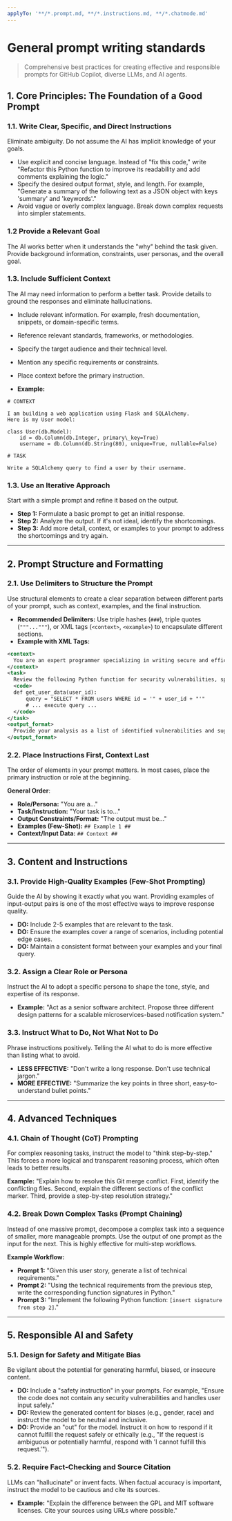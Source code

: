 ```yaml
---
applyTo: '**/*.prompt.md, **/*.instructions.md, **/*.chatmode.md'
---
```


# General prompt writing standards
> Comprehensive best practices for creating effective and responsible prompts
> for GitHub Copilot, diverse LLMs, and AI agents.

## 1. Core Principles: The Foundation of a Good Prompt

### 1.1. Write Clear, Specific, and Direct Instructions
Eliminate ambiguity. Do not assume the AI has implicit knowledge of your goals.

- Use explicit and concise language. Instead of "fix this code,"
  write "Refactor this Python function to improve its readability and add
  comments explaining the logic."
- Specify the desired output format, style, and length. For example,
  "Generate a summary of the following text as a JSON object with keys 'summary'
  and 'keywords'."
- Avoid vague or overly complex language. Break down complex requests into
  simpler statements.

### 1.2 Provide a Relevant Goal
The AI works better when it understands the "why" behind the task given. Provide
background information, constraints, user personas, and the overall goal.

### 1.3. Include Sufficient Context
The AI may need information to perform a better task. Provide details to ground 
the responses and eliminate hallucinations. 

- Include relevant information. For example, fresh documentation, snippets, or
  domain-specific terms.
- Reference relevant standards, frameworks, or methodologies.
- Specify the target audience and their technical level.
- Mention any specific requirements or constraints.
- Place context before the primary instruction.

- **Example:**
```
# CONTEXT

I am building a web application using Flask and SQLAlchemy.
Here is my User model:

class User(db.Model):
    id = db.Column(db.Integer, primary\_key=True)
    username = db.Column(db.String(80), unique=True, nullable=False)

# TASK

Write a SQLAlchemy query to find a user by their username.
````

### 1.3. Use an Iterative Approach
Start with a simple prompt and refine it based on the output.

- **Step 1:** Formulate a basic prompt to get an initial response.
- **Step 2:** Analyze the output. If it's not ideal, identify the shortcomings.
- **Step 3:** Add more detail, context, or examples to your prompt to address
the shortcomings and try again.

---

## 2. Prompt Structure and Formatting

### 2.1. Use Delimiters to Structure the Prompt
Use structural elements to create a clear separation between different parts of
your prompt, such as context, examples, and the final instruction.

- **Recommended Delimiters:** Use triple hashes (`###`), triple quotes (`"""..."""`),
or XML tags (`<context>`, `<example>`) to encapsulate different sections.
- **Example with XML Tags:**
```xml
<context>
  You are an expert programmer specializing in writing secure and efficient Python code.
</context>
<task>
  Review the following Python function for security vulnerabilities, specifically looking for SQL injection risks.
  <code>
  def get_user_data(user_id):
      query = "SELECT * FROM users WHERE id = '" + user_id + "'"
      # ... execute query ...
  </code>
</task>
<output_format>
  Provide your analysis as a list of identified vulnerabilities and suggest a corrected version of the code using parameterized queries.
</output_format>
````

### 2.2. Place Instructions First, Context Last

The order of elements in your prompt matters. In most cases, place the primary
instruction or role at the beginning.

**General Order**: 

-  **Role/Persona:** "You are a..."
-  **Task/Instruction:** "Your task is to..."
-  **Output Constraints/Format:** "The output must be..."
-  **Examples (Few-Shot):** `## Example 1 ##`
-  **Context/Input Data:** `## Context ##`

-----

## 3. Content and Instructions

### 3.1. Provide High-Quality Examples (Few-Shot Prompting)

Guide the AI by showing it exactly what you want. Providing examples of
input-output pairs is one of the most effective ways to improve response quality.

  - **DO:** Include 2-5 examples that are relevant to the task.
  - **DO:** Ensure the examples cover a range of scenarios, including potential edge cases.
  - **DO:** Maintain a consistent format between your examples and your final query.

### 3.2. Assign a Clear Role or Persona

Instruct the AI to adopt a specific persona to shape the tone, style, and
expertise of its response.

  - **Example:** "Act as a senior software architect. Propose three different
    design patterns for a scalable microservices-based notification system."

### 3.3. Instruct What to Do, Not What Not to Do

Phrase instructions positively. Telling the AI what to do is more effective than
listing what to avoid.

  - **LESS EFFECTIVE:** "Don't write a long response. Don't use technical jargon."
  - **MORE EFFECTIVE:** "Summarize the key points in three short,
    easy-to-understand bullet points."

-----

## 4. Advanced Techniques

### 4.1. Chain of Thought (CoT) Prompting

For complex reasoning tasks, instruct the model to "think step-by-step." This
forces a more logical and transparent reasoning process, which often leads to
better results.

**Example:** "Explain how to resolve this Git merge conflict. First, identify
the conflicting files. Second, explain the different sections of the conflict
marker. Third, provide a step-by-step resolution strategy."

### 4.2. Break Down Complex Tasks (Prompt Chaining)

Instead of one massive prompt, decompose a complex task into a sequence of
smaller, more manageable prompts. Use the output of one prompt as the input for
the next. This is highly effective for multi-step workflows.

**Example Workflow:**
- **Prompt 1:** "Given this user story, generate a list of technical
  requirements."
- **Prompt 2:** "Using the technical requirements from the previous step,
  write the corresponding function signatures in Python."
- **Prompt 3:** "Implement the following Python function:
  `[insert signature from step 2]`."

-----

## 5. Responsible AI and Safety

### 5.1. Design for Safety and Mitigate Bias

Be vigilant about the potential for generating harmful, biased, or insecure
content.

  - **DO:** Include a "safety instruction" in your prompts. For example, "Ensure
    the code does not contain any security vulnerabilities and handles user input
    safely."
  - **DO:** Review the generated content for biases (e.g., gender, race) and
    instruct the model to be neutral and inclusive.
  - **DO:** Provide an "out" for the model. Instruct it on how to respond if it
    cannot fulfill the request safely or ethically (e.g., "If the request is
    ambiguous or potentially harmful, respond with 'I cannot fulfill this
    request.'").

### 5.2. Require Fact-Checking and Source Citation

LLMs can "hallucinate" or invent facts. When factual accuracy is important,
instruct the model to be cautious and cite its sources.

  - **Example:** "Explain the difference between the GPL and MIT software licenses.
    Cite your sources using URLs where possible."
